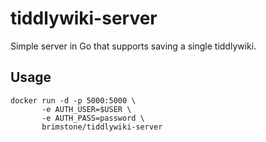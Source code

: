 tiddlywiki-server
=================

Simple server in Go that supports saving a single tiddlywiki.

Usage
-----
```
docker run -d -p 5000:5000 \
       -e AUTH_USER=$USER \
       -e AUTH_PASS=password \
       brimstone/tiddlywiki-server
```
